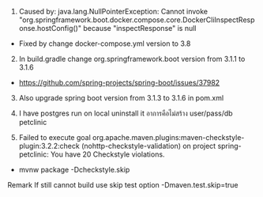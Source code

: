 1. Caused by: java.lang.NullPointerException: Cannot invoke "org.springframework.boot.docker.compose.core.DockerCliInspectResponse.hostConfig()" because "inspectResponse" is null
* Fixed by change docker-compose.yml version to 3.8

2. In build.gradle change org.springframework.boot version from 3.1.1 to 3.1.6
*  https://github.com/spring-projects/spring-boot/issues/37982

3. Also upgrade spring boot version from 3.1.3 to 3.1.6 in pom.xml

4. I have postgres run on local uninstall it อาการคือไม่สร้าง user/pass/db petclinic

5. Failed to execute goal org.apache.maven.plugins:maven-checkstyle-plugin:3.2.2:check (nohttp-checkstyle-validation) on project spring-petclinic: You have 20 Checkstyle violations.
* mvnw package -Dcheckstyle.skip 

Remark
If still cannot build use skip test option
-Dmaven.test.skip=true
